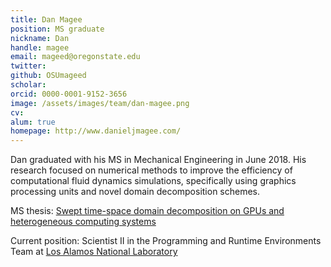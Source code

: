 ```yaml
---
title: Dan Magee
position: MS graduate
nickname: Dan
handle: magee
email: mageed@oregonstate.edu
twitter:
github: OSUmageed
scholar:
orcid: 0000-0001-9152-3656
image: /assets/images/team/dan-magee.png
cv:
alum: true
homepage: http://www.danieljmagee.com/
---
```

Dan graduated with his MS in Mechanical Engineering in June 2018. His research focused on numerical methods to improve the efficiency of computational fluid dynamics simulations, specifically using graphics processing units and novel domain decomposition schemes.

<i class="fas fa-book" aria-hidden="true"></i> MS thesis: [Swept time-space domain decomposition on GPUs and heterogeneous computing systems](https://ir.library.oregonstate.edu/concern/graduate_thesis_or_dissertations/8p58pk449)

Current position: Scientist II in the Programming and Runtime Environments Team at [Los Alamos National Laboratory](https://www.lanl.gov)

[Oregon State University]: http://oregonstate.edu/
[School of Mechanical, Industrial, and Manufacturing Engineering]: http://mime.oregonstate.edu
